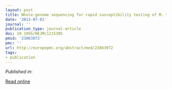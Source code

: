 ```yaml
---
layout: post
title: Whole-genome sequencing for rapid susceptibility testing of M. tuberculosis.
date: '2013-07-01'
journal: ''
publication_type: journal-article
doi: 10.1056/NEJMc1215305
pmid: '23863072'
pmc: ''
url: http://europepmc.org/abstract/med/23863072
tags:
- publication
---
```


*Published in*: 

[Read online](http://europepmc.org/abstract/med/23863072)


